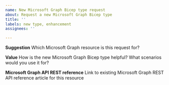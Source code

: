```yaml
---
name: New Microsoft Graph Bicep type request
about: Request a new Microsoft Graph Bicep type
title: ''
labels: new type, enhancement
assignees: ''

---
```


**Suggestion**
Which Microsoft Graph resource is this request for?

**Value**
How is the new Microsoft Graph Bicep type helpful? What scenarios would you use it for?

**Microsoft Graph API REST reference**
Link to existing Microsoft Graph REST API reference article for this resource
